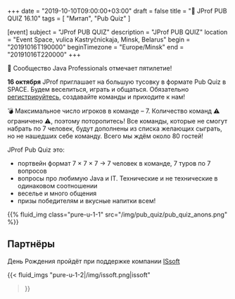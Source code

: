 +++
date = "2019-10-10T09:00:00+03:00"
draft = false
title = "🎉 JProf PUB QUIZ 16.10"
tags = [
    "Митап",
    "Pub Quiz"
]

[event]
subject = "JProf PUB QUIZ"
description = "JProf PUB QUIZ"
location = "Event Space, vulica Kastryčnickaja, Minsk, Belarus"
begin = "20191016T190000"
beginTimezone = "Europe/Minsk"
end = "20191016T220000"
+++

🎉 Сообщество Java Professionals отмечает пятилетие!

**16 октября** JProf приглашает на большую тусовку в формате Pub Quiz в SPACE.
Будем веселиться, играть и общаться. 
Обязательно [регистрируйтесь](https://forms.gle/QHjaK1gDbp3M7fxq5), создавайте команды и приходите к нам! 

💣 Максимальное число игроков в команде – 7.
Количество команд ⚠️ ограничено ⚠️, поэтому поторопитесь! 
Все команды, которые не смогут набрать по 7 человек, будут дополнены из списка желающих сыграть, но не нашедших себе команду. Всего мы ждём около 80 гостей!

JProf Pub Quiz это:

* портвейн формат 7 × 7 × 7 → 7 человек в команде, 7 туров по 7 вопросов
* вопросы про любимую Java и IT. Технические и не технические в одинаковом соотношении
* веселье и много общения
* призы победителям и вкусные напитки всем!


<div class="post_photos">
{{% fluid_img class="pure-u-1-1" src="/img/pub_quiz/pub_quiz_anons.png" %}}
</div>

<!--more-->

## Партнёры

День Рождения пройдёт при поддержке компании [ISsoft](http://www.issoft.by)

{{< fluid_imgs
  "pure-u-1-2|/img/issoft.png|issoft"
>}}
